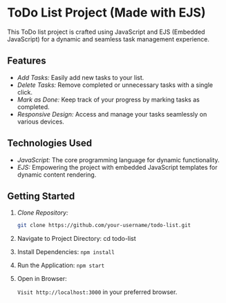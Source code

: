 # ToDo List Project (Made with EJS)

This ToDo list project is crafted using JavaScript and EJS (Embedded JavaScript) for a dynamic and seamless task management experience.

## Features

- *Add Tasks:* Easily add new tasks to your list.
- *Delete Tasks:* Remove completed or unnecessary tasks with a single click.
- *Mark as Done:* Keep track of your progress by marking tasks as completed.
- *Responsive Design:* Access and manage your tasks seamlessly on various devices.

## Technologies Used

- *JavaScript:* The core programming language for dynamic functionality.
- *EJS:* Empowering the project with embedded JavaScript templates for dynamic content rendering.

## Getting Started

1. *Clone Repository:*
   ```bash
   git clone https://github.com/your-username/todo-list.git

2. Navigate to Project Directory:
   cd todo-list

3. Install Dependencies:
 ``` npm install ```

5. Run the Application:
   ``` npm start ```

7. Open in Browser:
  
   ``` Visit http://localhost:3000 ``` in your preferred browser. 

